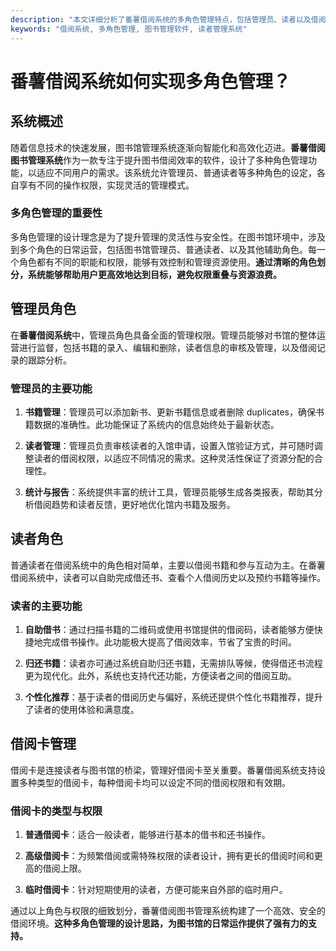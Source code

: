 ```yaml
---
description: "本文详细分析了番薯借阅系统的多角色管理特点，包括管理员、读者以及借阅卡的权限管理，帮助用户全面理解系统功能。"
keywords: "借阅系统, 多角色管理, 图书管理软件, 读者管理系统"
---
```

# 番薯借阅系统如何实现多角色管理？

## 系统概述

随着信息技术的快速发展，图书馆管理系统逐渐向智能化和高效化迈进。**番薯借阅图书管理系统**作为一款专注于提升图书借阅效率的软件，设计了多种角色管理功能，以适应不同用户的需求。该系统允许管理员、普通读者等多种角色的设定，各自享有不同的操作权限，实现灵活的管理模式。

### 多角色管理的重要性

多角色管理的设计理念是为了提升管理的灵活性与安全性。在图书馆环境中，涉及到多个角色的日常运营，包括图书馆管理员、普通读者、以及其他辅助角色。每一个角色都有不同的职能和权限，能够有效控制和管理资源使用。**通过清晰的角色划分，系统能够帮助用户更高效地达到目标，避免权限重叠与资源浪费。**

## 管理员角色

在**番薯借阅系统**中，管理员角色具备全面的管理权限。管理员能够对书馆的整体运营进行监督，包括书籍的录入、编辑和删除，读者信息的审核及管理，以及借阅记录的跟踪分析。

### 管理员的主要功能

1. **书籍管理**：管理员可以添加新书、更新书籍信息或者删除 duplicates，确保书籍数据的准确性。此功能保证了系统内的信息始终处于最新状态。

2. **读者管理**：管理员负责审核读者的入馆申请，设置入馆验证方式，并可随时调整读者的借阅权限，以适应不同情况的需求。这种灵活性保证了资源分配的合理性。

3. **统计与报告**：系统提供丰富的统计工具，管理员能够生成各类报表，帮助其分析借阅趋势和读者反馈，更好地优化馆内书籍及服务。

## 读者角色

普通读者在借阅系统中的角色相对简单，主要以借阅书籍和参与互动为主。在番薯借阅系统中，读者可以自助完成借还书、查看个人借阅历史以及预约书籍等操作。

### 读者的主要功能

1. **自助借书**：通过扫描书籍的二维码或使用书馆提供的借阅码，读者能够方便快捷地完成借书操作。此功能极大提高了借阅效率，节省了宝贵的时间。

2. **归还书籍**：读者亦可通过系统自助归还书籍，无需排队等候，使得借还书流程更为现代化。此外，系统也支持代还功能，方便读者之间的借阅互助。

3. **个性化推荐**：基于读者的借阅历史与偏好，系统还提供个性化书籍推荐，提升了读者的使用体验和满意度。

## 借阅卡管理

借阅卡是连接读者与图书馆的桥梁，管理好借阅卡至关重要。番薯借阅系统支持设置多种类型的借阅卡，每种借阅卡均可以设定不同的借阅权限和有效期。

### 借阅卡的类型与权限

1. **普通借阅卡**：适合一般读者，能够进行基本的借书和还书操作。

2. **高级借阅卡**：为频繁借阅或需特殊权限的读者设计，拥有更长的借阅时间和更高的借阅上限。

3. **临时借阅卡**：针对短期使用的读者，方便可能来自外部的临时用户。

通过以上角色与权限的细致划分，番薯借阅图书管理系统构建了一个高效、安全的借阅环境。**这种多角色管理的设计思路，为图书馆的日常运作提供了强有力的支持。**
